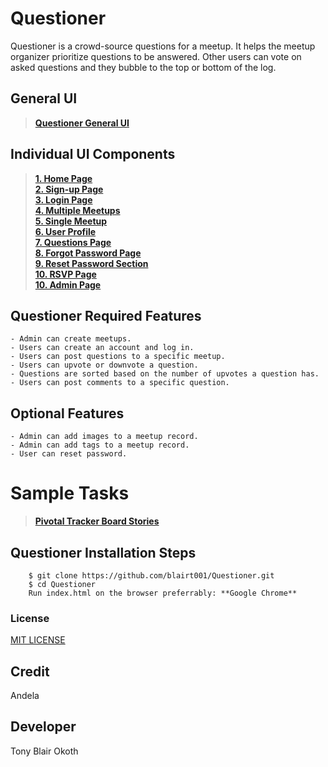 # Questioner
Questioner is a crowd-source questions for a meetup. It helps the meetup organizer prioritize questions to be answered. Other users can vote on asked questions and they bubble to the top or bottom of the log.

## General UI
> **[Questioner General UI](https://blairt001.github.io/Questioner/UI)**

## Individual UI Components
> **[1. Home Page](https://blairt001.github.io/Questioner/UI/index.html)**<br />
> **[2. Sign-up Page](https://blairt001.github.io/Questioner/UI/sign-up.html)**<br />
> **[3. Login Page](https://blairt001.github.io/Questioner/UI/login.html)**<br />
> **[4. Multiple Meetups](https://blairt001.github.io/Questioner/UI/meetups.html)**<br />
> **[5. Single Meetup](https://blairt001.github.io/Questioner/UI/meetup.html)**<br />
> **[6. User Profile](https://blairt001.github.io/Questioner/UI/user-profile.html)**<br />
> **[7. Questions Page](https://blairt001.github.io/Questioner/UI/questions.html)**<br />
> **[8. Forgot Password Page](https://blairt001.github.io/Questioner/UI/forgot-pass.html)**<br />
> **[9. Reset Password Section](https://blairt001.github.io/Questioner/UI/password-reset.html)**<br />
> **[10. RSVP Page](https://blairt001.github.io/Questioner/UI/rsvp.html)**<br />
> **[10. Admin Page](https://blairt001.github.io/Questioner/UI/admin.html)**<br />


## Questioner Required Features
    - Admin can create meetups.
    - Users can create an account and log in.
    - Users can post questions to a specific meetup.
    - Users can upvote or downvote a question.
    - Questions are sorted based on the number of upvotes a question has.
    - Users can post comments to a specific question.

## Optional Features
    - Admin can add images to a meetup record.
    - Admin can add tags to a meetup record.
    - User can reset password.


#  Sample Tasks
 
 >  **[Pivotal Tracker Board Stories](https://www.pivotaltracker.com/n/projects/2235680)**

## Questioner Installation Steps
```
    $ git clone https://github.com/blairt001/Questioner.git
    $ cd Questioner
    Run index.html on the browser preferrably: **Google Chrome**
```
 

### License
[MIT LICENSE](https://github.com/blairt001/Questioner/blob/gh-pages/LICENSE)

## Credit
Andela

## Developer
Tony Blair Okoth